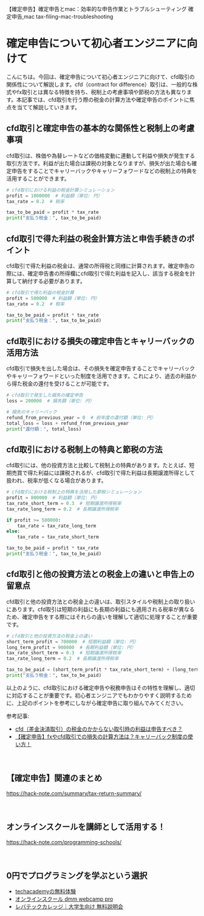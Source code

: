 【確定申告】確定申告とmac：効率的な申告作業とトラブルシューティング
確定申告,mac
tax-filing-mac-troubleshooting

# 確定申告について初心者エンジニアに向けて

こんにちは。今回は、確定申告について初心者エンジニアに向けて、cfd取引の関係性について解説します。cfd（contract for difference）取引は、一般的な株式やfx取引とは異なる特徴を持ち、税制上の考慮事項や節税の方法も異なります。本記事では、cfd取引を行う際の税金の計算方法や確定申告のポイントに焦点を当てて解説していきます。

## cfd取引と確定申告の基本的な関係性と税制上の考慮事項

cfd取引は、株価や為替レートなどの価格変動に連動して利益や損失が発生する取引方法です。利益が出た場合は課税の対象となりますが、損失が出た場合も確定申告をすることでキャリーバックやキャリーフォワードなどの税制上の特典を活用することができます。

```python
# cfd取引における利益の税金計算シミュレーション
profit = 1000000  # 利益額（単位: 円）
tax_rate = 0.2  # 税率

tax_to_be_paid = profit * tax_rate
print("支払う税金：", tax_to_be_paid)
```

## cfd取引で得た利益の税金計算方法と申告手続きのポイント

cfd取引で得た利益の税金は、通常の所得税と同様に計算されます。確定申告の際には、確定申告書の所得欄にcfd取引で得た利益を記入し、該当する税金を計算して納付する必要があります。

```python
# cfd取引で得た利益の税金計算
profit = 500000  # 利益額（単位: 円）
tax_rate = 0.2  # 税率

tax_to_be_paid = profit * tax_rate
print("支払う税金：", tax_to_be_paid)
```

## cfd取引における損失の確定申告とキャリーバックの活用方法

cfd取引で損失を出した場合は、その損失を確定申告することでキャリーバックやキャリーフォワードといった制度を活用できます。これにより、過去の利益から得た税金の還付を受けることが可能です。

```python
# cfd取引で発生した損失の確定申告
loss = 200000  # 損失額（単位: 円）

# 損失のキャリーバック
refund_from_previous_year = 0  # 前年度の還付額（単位: 円）
total_loss = loss + refund_from_previous_year
print("還付額：", total_loss)
```

## cfd取引における税制上の特典と節税の方法

cfd取引には、他の投資方法と比較して税制上の特典があります。たとえば、短期売買で得た利益には課税されるが、cfd取引で得た利益は長期譲渡所得として扱われ、税率が低くなる場合があります。

```python
# cfd取引における税制上の特典を活用した節税シミュレーション
profit = 800000  # 利益額（単位: 円）
tax_rate_short_term = 0.3  # 短期譲渡所得税率
tax_rate_long_term = 0.2  # 長期譲渡所得税率

if profit >= 500000:
    tax_rate = tax_rate_long_term
else:
    tax_rate = tax_rate_short_term

tax_to_be_paid = profit * tax_rate
print("支払う税金：", tax_to_be_paid)
```

## cfd取引と他の投資方法との税金上の違いと申告上の留意点

cfd取引と他の投資方法との税金上の違いは、取引スタイルや税制上の取り扱いにあります。cfd取引は短期の利益にも長期の利益にも適用される税率が異なるため、確定申告をする際にはそれらの違いを理解して適切に処理することが重要です。

```python
# cfd取引と他の投資方法の税金上の違い
short_term_profit = 700000  # 短期利益額（単位: 円）
long_term_profit = 900000  # 長期利益額（単位: 円）
tax_rate_short_term = 0.3  # 短期譲渡所得税率
tax_rate_long_term = 0.2  # 長期譲渡所得税率

tax_to_be_paid = (short_term_profit * tax_rate_short_term) + (long_term_profit * tax_rate_long_term)
print("支払う税金：", tax_to_be_paid)
```

以上のように、cfd取引における確定申告や税務申告はその特性を理解し、適切に対応することが重要です。初心者エンジニアでもわかりやすく説明するために、上記のポイントを参考にしながら確定申告に取り組んでみてください。

参考記事:
- [cfd（差金決済取引）の税金のかからない取引時の利益は申告すべき？](https://www.taxfile.jp/52965.html)
- [【確定申告】fxやcfd取引での損失の計算方法は？キャリーバック制度の使い方！](https://toushin-cafe.com/tax-return/carry-back/)

　

## 【確定申告】関連のまとめ
https://hack-note.com/summary/tax-return-summary/

　

## オンラインスクールを講師として活用する！
https://hack-note.com/programming-schools/

　

## 0円でプログラミングを学ぶという選択
- [techacademyの無料体験](//af.moshimo.com/af/c/click?a_id=2612475&amp;p_id=1555&amp;pc_id=2816&amp;pl_id=22706&amp;url=https%3a%2f%2ftechacademy.jp%2fhtmlcss-trial%3futm_source%3dmoshimo%26utm_medium%3daffiliate%26utm_campaign%3dtextad)
- [オンラインスクール dmm webcamp pro](//af.moshimo.com/af/c/click?a_id=2612482&amp;p_id=1363&amp;pc_id=2297&amp;pl_id=39999&amp;guid=on)
- [レバテックカレッジ｜大学生向け 無料説明会](//af.moshimo.com/af/c/click?a_id=4071793&p_id=3198&pc_id=7488&pl_id=41848)


